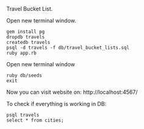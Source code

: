Travel Bucket List.


Open new terminal window.
```
gem install pg
dropdb travels
createdb travels
psql -d travels -f db/travel_bucket_lists.sql
ruby app.rb
```
Open new terminal window
```
ruby db/seeds
exit
```
Now you can visit website on: http://localhost:4567/

To check if everything is working in DB:
```
psql travels
select * from cities;
```
